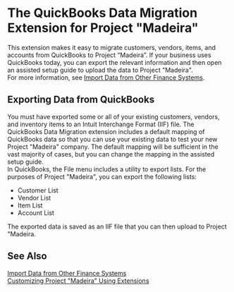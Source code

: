 <properties
	pageTitle="QuickBooks Data Migration | Project “Madeira”"
        description="Provides information about the QuickBooks Data Migration extension"
        services="project-madeira"
        documentationCenter=""
        authors="edupont04"/>
<tags
    ms.service="project-madeira"
    ms.topic="article"
    ms.devlang="na"
    ms.tgt_pltfrm="na"
    ms.workload="na"
    ms.date="07/04/2016"
    ms.author="edupont04" />

# The QuickBooks Data Migration Extension for Project "Madeira"
This extension makes it easy to migrate customers, vendors, items, and accounts from QuickBooks to Project “Madeira”. If your business uses QuickBooks today, you can export the relevant information and then open an assisted setup guide to upload the data to Project "Madeira".  
For more information, see [Import Data from Other Finance Systems](upload-data.md).

## Exporting Data from QuickBooks
You must have exported some or all of your existing customers, vendors, and inventory items to an Intuit Interchange Format (IIF) file. The QuickBooks Data Migration extension includes a default mapping of QuickBooks data so that you can use your existing data to test your new Project "Madeira" company. The default mapping will be sufficient in the vast majority of cases, but you can change the mapping in the assisted setup guide.  
In QuickBooks, the File menu includes a utility to export lists. For the purposes of Project "Madeira", you can export the following lists:
- Customer List
- Vendor List
- Item List
- Account List  

The exported data is saved as an IIF file that you can then upload to Project "Madeira.


## See Also  
[Import Data from Other Finance Systems](upload-data.md)  
[Customizing Project "Madeira" Using Extensions ](ui-extensions.md)  
